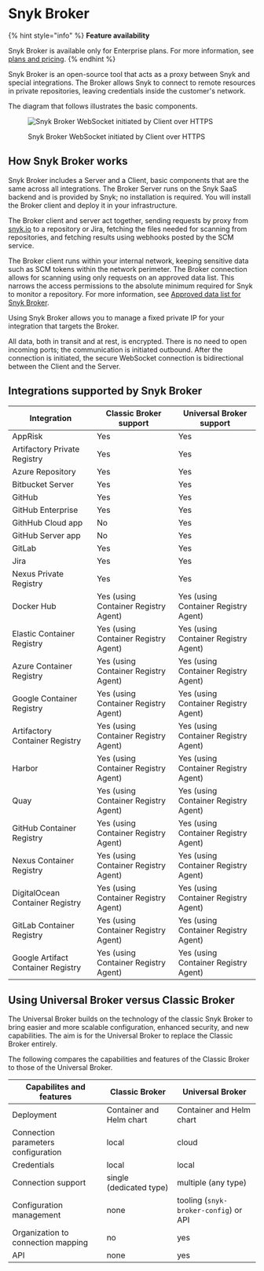 # Snyk Broker

{% hint style="info" %}
**Feature availability**

Snyk Broker is available only for Enterprise plans. For more information, see [plans and pricing](https://snyk.io/plans/).
{% endhint %}

Snyk Broker is an open-source tool that acts as a proxy between Snyk and special integrations. The Broker allows Snyk to connect to remote resources in private repositories, leaving credentials inside the customer's network.

The diagram that follows illustrates the basic components.

<figure><img src="../../.gitbook/assets/Snyk Broker diagram.png" alt="Snyk Broker WebSocket initiated by Client over HTTPS"><figcaption><p>Snyk Broker WebSocket initiated by Client over HTTPS</p></figcaption></figure>

## How Snyk Broker works

Snyk Broker includes a Server and a Client, basic components that are the same across all integrations. The Broker Server runs on the Snyk SaaS backend and is provided by Snyk; no installation is required. You will install the Broker client and deploy it in your infrastructure.

The Broker client and server act together, sending requests by proxy from [snyk.io](http://snyk.io/) to a repository or Jira, fetching the files needed for scanning from repositories, and fetching results using webhooks posted by the SCM service.

The Broker client runs within your internal network, keeping sensitive data such as SCM tokens within the network perimeter. The Broker connection allows for scanning using only requests on an approved data list. This narrows the access permissions to the absolute minimum required for Snyk to monitor a repository. For more information, see [Approved data list for Snyk Broker](broker-inbound-and-outbound-connections-and-allowed-requests.md#approved-data-list-for-snyk-broker).

Using Snyk Broker allows you to manage a fixed private IP for your integration that targets the Broker.

All data, both in transit and at rest, is encrypted. There is no need to open incoming ports; the communication is initiated outbound. After the connection is initiated, the secure WebSocket connection is bidirectional between the Client and the Server.

## Integrations supported by Snyk Broker

| Integration                        | Classic Broker support               | Universal Broker support             |
| ---------------------------------- | ------------------------------------ | ------------------------------------ |
| AppRisk                            | Yes                                  | Yes                                  |
| Artifactory Private Registry       | Yes                                  | Yes                                  |
| Azure Repository                   | Yes                                  | Yes                                  |
| Bitbucket Server                   | Yes                                  | Yes                                  |
| GitHub                             | Yes                                  | Yes                                  |
| GitHub Enterprise                  | Yes                                  | Yes                                  |
| GithHub Cloud app                  | No                                   | Yes                                  |
| GitHub Server app                  | No                                   | Yes                                  |
| GitLab                             | Yes                                  | Yes                                  |
| Jira                               | Yes                                  | Yes                                  |
| Nexus Private Registry             | Yes                                  | Yes                                  |
| Docker Hub                         | Yes (using Container Registry Agent) | Yes (using Container Registry Agent) |
| Elastic Container Registry         | Yes (using Container Registry Agent) | Yes (using Container Registry Agent) |
| Azure Container Registry           | Yes (using Container Registry Agent) | Yes (using Container Registry Agent) |
| Google Container Registry          | Yes (using Container Registry Agent) | Yes (using Container Registry Agent) |
| Artifactory Container Registry     | Yes (using Container Registry Agent) | Yes (using Container Registry Agent) |
| Harbor                             | Yes (using Container Registry Agent) | Yes (using Container Registry Agent) |
| Quay                               | Yes (using Container Registry Agent) | Yes (using Container Registry Agent) |
| GitHub Container Registry          | Yes (using Container Registry Agent) | Yes (using Container Registry Agent) |
| Nexus Container Registry           | Yes (using Container Registry Agent) | Yes (using Container Registry Agent) |
| DigitalOcean Container Registry    | Yes (using Container Registry Agent) | Yes (using Container Registry Agent) |
| GitLab Container Registry          | Yes (using Container Registry Agent) | Yes (using Container Registry Agent) |
| Google Artifact Container Registry | Yes (using Container Registry Agent) | Yes (using Container Registry Agent) |

## Using Universal Broker versus Classic Broker

The Universal Broker builds on the technology of the classic Snyk Broker to bring easier and more scalable configuration, enhanced security, and new capabilities. The aim is for the Universal Broker to replace the Classic Broker entirely.

The following compares the capabilities and features of the Classic Broker to those of the Universal Broker.

| Capabilites and features            | Classic Broker           | Universal Broker                      |
| ----------------------------------- | ------------------------ | ------------------------------------- |
| Deployment                          | Container and Helm chart | Container and Helm chart              |
| Connection parameters configuration | local                    | cloud                                 |
| Credentials                         | local                    | local                                 |
| Connection support                  | single (dedicated type)  | multiple (any type)                   |
| Configuration management            | none                     | tooling (`snyk-broker-config`) or API |
| Organization to connection mapping  | no                       | yes                                   |
| API                                 | none                     | yes                                   |
